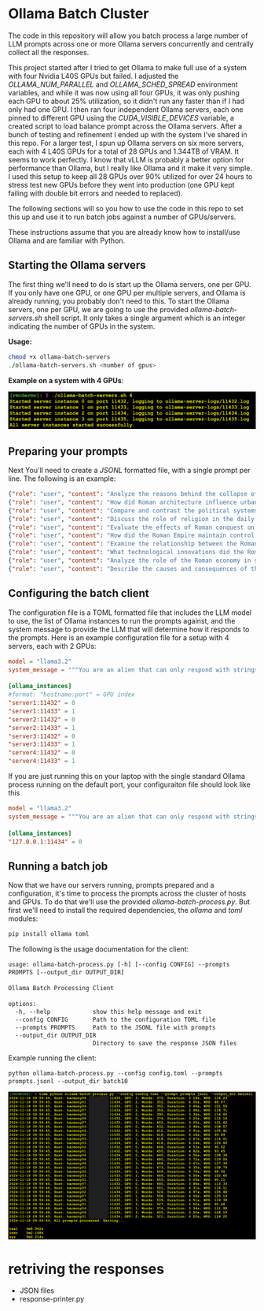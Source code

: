 # Ollama Batch Cluster

The code in this repository will allow you batch process a large number of LLM prompts across one or more Ollama servers concurrently and centrally collect all the responses. 

This project started after I tried to get Ollama to make full use of a system with four Nvidia L40S GPUs but failed. I adjusted the *OLLAMA_NUM_PARALLEL* and *OLLAMA_SCHED_SPREAD* environment variables, and while it was now using all four GPUs, it was only pushing each GPU to about 25% utilization, so it didn't run any faster than if I had only had one GPU. I then ran four independent Ollama servers, each one pinned to different GPU using the *CUDA_VISIBLE_DEVICES* variable, a created script to load balance prompt across the Ollama servers. After a bunch of testing and refinement I ended up with the system I've shared in this repo. For a larger test, I spun up Ollama servers on six more servers, each with 4 L40S GPUs for a total of 28 GPUs and 1.344TB of VRAM. It seems to work perfectly. I know that vLLM is probably a better option for performance than Ollama, but I really like Ollama and it make it very simple. I used this setup to keep all 28 GPUs over 90% utilized for over 24 hours to stress test new GPUs before they went into production (one GPU kept failing with double bit errors and needed to replaced).

The following sections will so you how to use the code in this repo to set this up and use it to run batch jobs against a number of GPUs/servers.

These instructions assume that you are already know how to install/use Ollama and are familiar with Python.

## Starting the Ollama servers

The first thing we'll need to do is start up the Ollama servers, one per GPU. If you only have one GPU, or one GPU per multiple servers, and Ollama is already running, you probably don't need to this. To start the Ollama servers, one per GPU, we are going to use the provided *ollama-batch-servers.sh* shell script. It only takes a single argument which is an integer indicating the number of GPUs in the system.

**Usage:**

```bash
chmod +x ollama-batch-servers
./ollama-batch-servers.sh <number of gpus>
```

**Example on a system with 4 GPUs**:

 ![starting ollama servers](images/start-ollama-servers.png)

## Preparing your prompts

Next You'll need to create a *JSONL* formatted file, with a single prompt per line. The following is an example:

```JSON
{"role": "user", "content": "Analyze the reasons behind the collapse of the Western Roman Empire."}
{"role": "user", "content": "How did Roman architecture influence urban development in Europe?"}
{"role": "user", "content": "Compare and contrast the political systems of the Roman Republic and the Roman Empire."}
{"role": "user", "content": "Discuss the role of religion in the daily life of Roman citizens and its impact on the Empire."}
{"role": "user", "content": "Evaluate the effects of Roman conquest on the cultures of the conquered territories."}
{"role": "user", "content": "How did the Roman Empire maintain control over such a vast territory?"}
{"role": "user", "content": "Examine the relationship between the Roman Senate and the Emperor."}
{"role": "user", "content": "What technological innovations did the Romans contribute to modern society?"}
{"role": "user", "content": "Analyze the role of the Roman economy in sustaining the empire’s growth and stability."}
{"role": "user", "content": "Describe the causes and consequences of the Roman Empire's split into Eastern and Western regions."}
```

## Configuring the batch client

The configuration file is a TOML formatted file that includes the LLM model to use, the list of Ollama instances to run the prompts against, and the system message to provide the LLM that will determine how it responds to the prompts. Here is an example configuration file for a setup with 4 servers, each with 2 GPUs:

```TOML
model = "llama3.2"
system_message = """You are an alien that can only respond with strings of emoji characters to convey your answer."""

[ollama_instances]
#format: "hostname:port" = GPU index
"server1:11432" = 0
"server1:11433" = 1
"server2:11432" = 0
"server2:11433" = 1
"server3:11432" = 0
"server3:11433" = 1
"server4:11432" = 0
"server4:11433" = 1
```

If you are just running this on your laptop with the single standard Ollama process running on the default port, your configuraiton file should look like this

```TOML
model = "llama3.2"
system_message = """You are an alien that can only respond with strings of emoji characters to convey your answer."""

[ollama_instances]
"127.0.0.1:11434" = 0
```

## Running a batch job

Now that we have our servers running, prompts prepared and a configuration, it's time to process the prompts across the cluster of hosts and GPUs. To do that we'll use the provided *ollama-batch-process.py*. But first we'll need to install the required dependencies, the *ollama* and *toml* modules:

```bash
pip install ollama toml
```

The following is the usage documentation for the client:

```
usage: ollama-batch-process.py [-h] [--config CONFIG] --prompts PROMPTS [--output_dir OUTPUT_DIR]

Ollama Batch Processing Client

options:
  -h, --help            show this help message and exit
  --config CONFIG       Path to the configuration TOML file
  --prompts PROMPTS     Path to the JSONL file with prompts
  --output_dir OUTPUT_DIR
                        Directory to save the response JSON files
```

Example running the client:

```
python ollama-batch-process.py --config config.toml --prompts prompts.jsonl --output_dir batch10
```

![ollama batch process example](images/ollama-batch-process-example.png)


# retriving the responses

* JSON files
* response-printer.py
